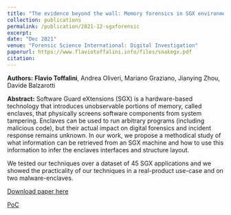 ```yaml
---
title: "The evidence beyond the wall: Memory forensics in SGX environments"
collection: publications
permalink: /publication/2021-12-sgxforensic
excerpt:
date: "Dec 2021"
venue: "Forensic Science International: Digital Investigation"
paperurl: https://www.flaviotoffalini.info/files/snakegx.pdf
citation:
---
```


**Authors:** **Flavio Toffalini**, Andrea Oliveri, Mariano Graziano, Jianying Zhou, Davide Balzarotti

**Abstract:**
Software Guard eXtensions (SGX) is a hardware-based technology that introduces unobservable portions of memory, called enclaves, that physically screens software components from system tampering. Enclaves can be used to run arbitrary programs (including malicious code), but their actual impact on digital forensics and incident response remains unknown. In our work, we propose a methodical study of what information can be retrieved from an SGX machine and how to use this information to infer the enclaves interfaces and structure layout.

We tested our techniques over a dataset of 45 SGX applications and we showed the practicality of our techniques in a real-product use-case and on two malware-enclaves.

[Download paper here](https://www.sciencedirect.com/science/article/abs/pii/S2666281721002389)

[PoC](https://github.com/tregua87/sgx-forensic)
